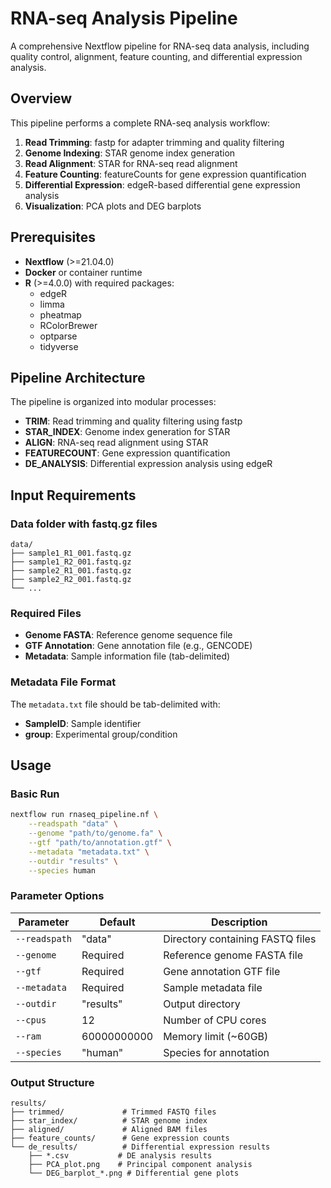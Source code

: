 # RNA-seq Analysis Pipeline

A comprehensive Nextflow pipeline for RNA-seq data analysis, including quality control, alignment, feature counting, and differential expression analysis.

## Overview

This pipeline performs a complete RNA-seq analysis workflow:

1. **Read Trimming**: fastp for adapter trimming and quality filtering
2. **Genome Indexing**: STAR genome index generation
3. **Read Alignment**: STAR for RNA-seq read alignment
4. **Feature Counting**: featureCounts for gene expression quantification
5. **Differential Expression**: edgeR-based differential gene expression analysis
6. **Visualization**: PCA plots and DEG barplots

## Prerequisites

- **Nextflow** (>=21.04.0)
- **Docker** or container runtime
- **R** (>=4.0.0) with required packages:
  - edgeR
  - limma
  - pheatmap
  - RColorBrewer
  - optparse
  - tidyverse

## Pipeline Architecture

The pipeline is organized into modular processes:

- **TRIM**: Read trimming and quality filtering using fastp
- **STAR_INDEX**: Genome index generation for STAR
- **ALIGN**: RNA-seq read alignment using STAR
- **FEATURECOUNT**: Gene expression quantification
- **DE_ANALYSIS**: Differential expression analysis using edgeR

## Input Requirements

### Data folder with fastq.gz files
```
data/
├── sample1_R1_001.fastq.gz
├── sample1_R2_001.fastq.gz
├── sample2_R1_001.fastq.gz
├── sample2_R2_001.fastq.gz
└── ...
```

### Required Files
- **Genome FASTA**: Reference genome sequence file
- **GTF Annotation**: Gene annotation file (e.g., GENCODE)
- **Metadata**: Sample information file (tab-delimited)

### Metadata File Format
The `metadata.txt` file should be tab-delimited with:
- **SampleID**: Sample identifier
- **group**: Experimental group/condition

## Usage

### Basic Run
```bash
nextflow run rnaseq_pipeline.nf \
    --readspath "data" \
    --genome "path/to/genome.fa" \
    --gtf "path/to/annotation.gtf" \
    --metadata "metadata.txt" \
    --outdir "results" \
    --species human
```

### Parameter Options

| Parameter | Default | Description |
|-----------|---------|-------------|
| `--readspath` | "data" | Directory containing FASTQ files |
| `--genome` | Required | Reference genome FASTA file |
| `--gtf` | Required | Gene annotation GTF file |
| `--metadata` | Required | Sample metadata file |
| `--outdir` | "results" | Output directory |
| `--cpus` | 12 | Number of CPU cores |
| `--ram` | 60000000000 | Memory limit (~60GB) |
| `--species` | "human" | Species for annotation |

### Output Structure
```
results/
├── trimmed/             # Trimmed FASTQ files
├── star_index/          # STAR genome index
├── aligned/             # Aligned BAM files
├── feature_counts/      # Gene expression counts
└── de_results/          # Differential expression results
    ├── *.csv           # DE analysis results
    ├── PCA_plot.png    # Principal component analysis
    └── DEG_barplot_*.png # Differential gene plots
```


